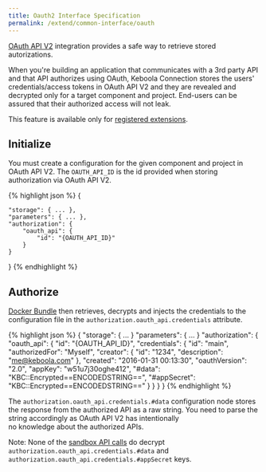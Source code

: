 ```yaml
---
title: Oauth2 Interface Specification
permalink: /extend/common-interface/oauth
---
```


[OAuth API V2](https://github.com/keboola/oauth-v2-bundle) integration provides a safe way to retrieve stored autorizations. 

When you're building an application that communicates with a 3rd party API and that API authorizes using OAuth, 
Keboola Connection stores the users' credentials/access tokens in OAuth API V2 and they are revealed and 
decrypted only for a target component and project. End-users can be assured that their authorized access will not leak.

This feature is available only for [registered extensions](/extend/registration/).

## Initialize 
You must create a configuration for the given component and project in OAuth API V2. 
The `OAUTH_API_ID` is the id provided when storing authorization via OAuth API V2.

{% highlight json %}
{

    "storage": { ... },
    "parameters": { ... },
    "authorization": {
        "oauth_api": {
            "id": "{OAUTH_API_ID}"
        }
    }
}
{% endhighlight %}

## Authorize
[Docker Bundle](/overview/docker-bundle/) then retrieves, decrypts and injects the credentials to the 
configuration file in the `authorization.oauth_api.credentials` attribute.

{% highlight json %}
{
    "storage": { ... }
    "parameters": { ... }
    "authorization": {
        "oauth_api": {
            "id": "{OAUTH_API_ID}",
            "credentials": {
                "id": "main",
                "authorizedFor": "Myself",
                "creator": {
                    "id": "1234",
                    "description": "me@keboola.com"
                },
                "created": "2016-01-31 00:13:30",
                "oauthVersion": "2.0",
                "appKey": "w51u7j30oghe412",
                "#data": "KBC::Encrypted==ENCODEDSTRING==",
                "#appSecret": "KBC::Encrypted==ENCODEDSTRING=="
            }
        }
    }
}
{% endhighlight %}

The `authorization.oauth_api.credentials.#data` configuration node stores the response from 
the authorized API as a raw string. You need to parse the string accordingly as OAuth API V2 has intentionally  
no knowledge about the authorized APIs.

Note: None of the [sandbox API calls](/extend/common-interface/sandbox) do 
decrypt `authorization.oauth_api.credentials.#data` and `authorization.oauth_api.credentials.#appSecret` keys. 

